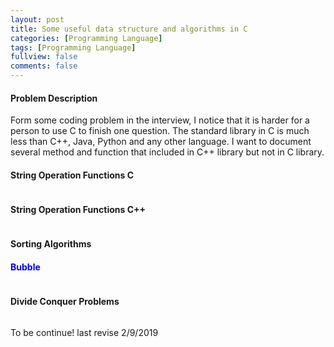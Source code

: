 ```yaml
---
layout: post
title: Some useful data structure and algorithms in C
categories: [Programming Language]
tags: [Programming Language]
fullview: false
comments: false
---
```

#### Problem Description
Form some coding problem in the interview, I notice that it is harder for a person to use C to finish one question. The standard library in C is much less than C++, Java, Python and any other language. I want to document several method and function that included in C++ library but not in C library.
#### String Operation Functions C
``````
``````
#### String Operation Functions C++
``````
``````
#### Sorting Algorithms
#### <span style="color:blue">Bubble </span>
``````

``````
#### Divide Conquer Problems

``````

``````



To be continue! last revise 2/9/2019

